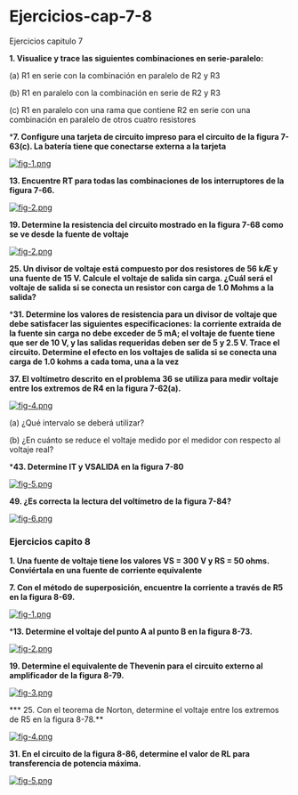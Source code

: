 # Ejercicios-cap-7-8
 
Ejercicios capitulo 7

**1. Visualice y trace las siguientes combinaciones en serie-paralelo:**

(a) R1 en serie con la combinación en paralelo de R2 y R3



(b) R1 en paralelo con la combinación en serie de R2 y R3


(c) R1 en paralelo con una rama que contiene R2 en serie con una combinación en paralelo de otros
cuatro resistores

***7. Configure una tarjeta de circuito impreso para el circuito de la figura 7-63(c). La batería tiene que conectarse externa a la tarjeta**

[![fig-1.png](https://i.postimg.cc/V6H9Wvgg/fig-1.png)](https://postimg.cc/phzn22g5)

**13. Encuentre RT para todas las combinaciones de los interruptores de la figura 7-66.**

[![fig-2.png](https://i.postimg.cc/h46bJJfP/fig-2.png)](https://postimg.cc/bd02WwxK)

**19. Determine la resistencia del circuito mostrado en la figura 7-68 como se ve desde la fuente de voltaje**

[![fig-2.png](https://i.postimg.cc/h46bJJfP/fig-2.png)](https://postimg.cc/bd02WwxK)

**25. Un divisor de voltaje está compuesto por dos resistores de 56 kÆ y una fuente de 15 V. Calcule el voltaje de salida sin carga. ¿Cuál será el voltaje de salida si se conecta un resistor con carga de 1.0 Mohms a la salida?**


***31. Determine los valores de resistencia para un divisor de voltaje que debe satisfacer las siguientes especificaciones: la corriente extraída de la fuente sin carga no debe exceder de 5 mA; el voltaje de fuente tiene que ser de 10 V, y las salidas requeridas deben ser de 5 y 2.5 V. Trace el circuito. Determine el efecto en los voltajes de salida si se conecta una carga de 1.0 kohms a cada toma, una a la vez**


**37. El voltímetro descrito en el problema 36 se utiliza para medir voltaje entre los extremos de R4 en la figura 7-62(a).**

[![fig-4.png](https://i.postimg.cc/nLFv8BwT/fig-4.png)](https://postimg.cc/68P7n2KG)


(a) ¿Qué intervalo se deberá utilizar?


(b) ¿En cuánto se reduce el voltaje medido por el medidor con respecto al voltaje real?

***43. Determine IT y VSALIDA en la figura 7-80**

[![fig-5.png](https://i.postimg.cc/wxZk8MNJ/fig-5.png)](https://postimg.cc/Bt5F2qMQ)

**49. ¿Es correcta la lectura del voltímetro de la figura 7-84?**

[![fig-6.png](https://i.postimg.cc/YCwf0PbC/fig-6.png)](https://postimg.cc/N5prPp33)






<h3>Ejercicios capito 8</h3>

**1. Una fuente de voltaje tiene los valores VS = 300 V y RS = 50 ohms. Conviértala en una fuente de corriente equivalente**

**7. Con el método de superposición, encuentre la corriente a través de R5 en la figura 8-69.**

[![fig-1.png](https://i.postimg.cc/05Mpfv4N/fig-1.png)](https://postimg.cc/nMxjFyp8)


***13. Determine el voltaje del punto A al punto B en la figura 8-73.**

[![fig-2.png](https://i.postimg.cc/qM2yPL4V/fig-2.png)](https://postimg.cc/JG4sJjsP)

**19. Determine el equivalente de Thevenin para el circuito externo al amplificador de la figura 8-79.**

[![fig-3.png](https://i.postimg.cc/bwTbJwZm/fig-3.png)](https://postimg.cc/WddtYj6Z)

*** 25. Con el teorema de Norton, determine el voltaje entre los extremos de R5 en la figura 8-78.**

[![fig-4.png](https://i.postimg.cc/5tKCBKqv/fig-4.png)](https://postimg.cc/Z93nZcQK)

**31. En el circuito de la figura 8-86, determine el valor de RL para transferencia de potencia máxima.**

[![fig-5.png](https://i.postimg.cc/hjJ7p8pY/fig-5.png)](https://postimg.cc/MMSTGBk0)